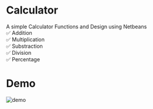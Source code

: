 # Calculator

A simple Calculator Functions and  Design using Netbeans<br>
✅ Addition<br>
✅ Multiplication<br>
✅ Substraction<br>
✅ Division<br>
✅ Percentage<br>

# Demo
![demo](https://user-images.githubusercontent.com/48547307/96662236-7c795480-1380-11eb-9fc0-2b0515099925.GIF)


